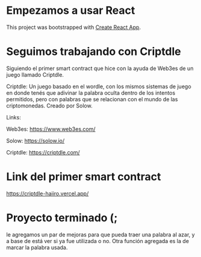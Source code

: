 # Empezamos a usar React

This project was bootstrapped with [Create React App](https://github.com/facebook/create-react-app).

# Seguimos trabajando con Criptdle

Siguiendo el primer smart contract que hice con la ayuda de Web3es de un juego llamado Criptdle.

Criptdle: Un juego basado en el wordle, con los mismos sistemas de juego en donde tenés que adivinar la palabra oculta dentro de los intentos permitidos, pero con palabras que se relacionan con el mundo de las criptomonedas. Creado por Solow.

Links:

Web3es: https://www.web3es.com/

Solow: https://solow.io/

Criptdle: https://criptdle.com/

# Link del primer smart contract
https://criptdle-haiiro.vercel.app/

# Proyecto terminado (;
le agregamos un par de mejoras para que pueda traer una palabra al azar, y a base de está ver si ya fue utilizada o no.
Otra función agregada es la de marcar la palabra usada.
